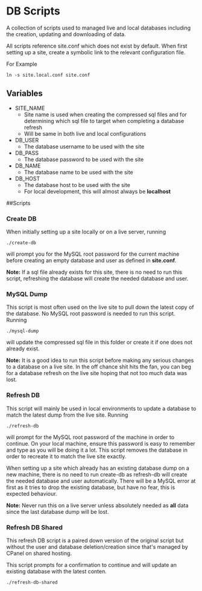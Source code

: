 # DB Scripts

A collection of scripts used to managed live and local databases including the creation, updating and downloading of data.

All scripts reference site.conf which does not exist by default. When first setting up a site, create a symbolic link to the relevant configuration file.

For Example

    ln -s site.local.conf site.conf

## Variables

- SITE_NAME
  - Site name is used when creating the compressed sql files and for determining which sql file to target when completing a database refresh
  - Will be same in both live and local configurations
- DB_USER
  - The database username to be used with the site
- DB_PASS
  - The database password to be used with the site
- DB_NAME
  - The database name to be used with the site
- DB_HOST
  - The database host to be used with the site
  - For local development, this will almost always be **localhost**


##Scripts

### Create DB

When initially setting up a site locally or on a live server, running 

    ./create-db

will prompt you for the MySQL root password for the current machine before creating an empty database and user as defined in **site.conf**. 

**Note:** If a sql file already exists for this site, there is no need to run this script, refreshing the database will create the needed database and user.

### MySQL Dump

This script is most often used on the live site to pull down the latest copy of the database. No MySQL root password is needed to run this script. Running

    ./mysql-dump

will update the compressed sql file in this folder or create it if one does not already exist.

**Note:** It is a good idea to run this script before making any serious changes to a database on a live site. In the off chance shit hits the fan, you can beg for a database refresh on the live site hoping that not too much data was lost.

### Refresh DB

This script will mainly be used in local environments to update a database to match the latest dump from the live site. Running 

    ./refresh-db

will prompt for the MySQL root password of the machine in order to continue. On your local machine, ensure this password is easy to remember and type as you will be doing it a lot. This script removes the database in order to recreate it to match the live site exactly.

When setting up a site which already has an existing database dump on a new machine, there is no need to run create-db as refresh-db will create the needed database and user automatically. There will be a MySQL error at first as it tries to drop the existing database, but have no fear, this is expected behaviour.

**Note:** Never run this on a live server unless absolutely needed as **all** data since the last database dump will be lost.

### Refresh DB Shared

This refresh DB script is a paired down version of the original script but
without the user and database deletion/creation since that's managed by CPanel
on shared hosting.

This script prompts for a confirmation to continue and will update an existing
database with the latest conten.

    ./refresh-db-shared
